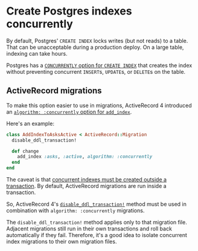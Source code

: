 # Create Postgres indexes concurrently

By default,
Postgres' `CREATE INDEX` locks writes (but not reads) to a table.
That can be unacceptable during a production deploy.
On a large table, indexing can take hours.

Postgres has a [`CONCURRENTLY` option for `CREATE INDEX`][con]
that creates the index without preventing concurrent
`INSERT`s, `UPDATE`s, or `DELETE`s on the table.

[con]: https://www.postgresql.org/docs/current/sql-createindex.html

## ActiveRecord migrations

To make this option easier to use in migrations, ActiveRecord 4 introduced an
[`algorithm: :concurrently` option for `add_index`][rails].

[rails]: https://github.com/rails/rails/commit/2d33796457b139a58539c890624591c97354d334

Here's an example:

```ruby
class AddIndexToAsksActive < ActiveRecord::Migration
  disable_ddl_transaction!

  def change
    add_index :asks, :active, algorithm: :concurrently
  end
end
```

The caveat is that
[concurrent indexes must be created outside a transaction][transact].
By default, ActiveRecord migrations are run inside a transaction.

[transact]: https://www.postgresql.org/docs/current/sql-createindex.html#SQL-CREATEINDEX-CONCURRENTLY

So, ActiveRecord 4's [`disable_ddl_transaction!`][disable] method
must be used in combination with
`algorithm: :concurrently` migrations.

[disable]: https://github.com/rails/rails/commit/b337390889cb4a9f80ed08daf072a043f0e7ddf3

The `disable_ddl_transaction!` method applies only to that migration file.
Adjacent migrations still run in their own transactions
and roll back automatically if they fail.
Therefore, it's a good idea to isolate concurrent index migrations
to their own migration files.
